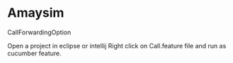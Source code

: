 # Amaysim
CallForwardingOption

Open a project in eclipse or intellij
Right click on Call.feature file and run as cucumber feature.

